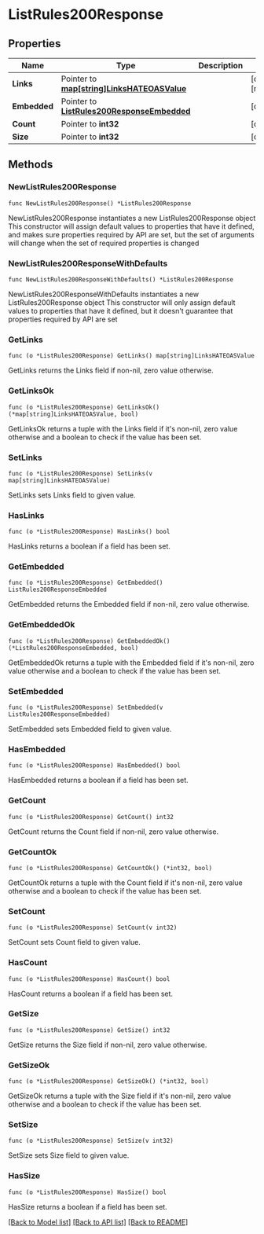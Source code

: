 # ListRules200Response

## Properties

Name | Type | Description | Notes
------------ | ------------- | ------------- | -------------
**Links** | Pointer to [**map[string]LinksHATEOASValue**](LinksHATEOASValue.md) |  | [optional] [readonly] 
**Embedded** | Pointer to [**ListRules200ResponseEmbedded**](ListRules200ResponseEmbedded.md) |  | [optional] 
**Count** | Pointer to **int32** |  | [optional] 
**Size** | Pointer to **int32** |  | [optional] 

## Methods

### NewListRules200Response

`func NewListRules200Response() *ListRules200Response`

NewListRules200Response instantiates a new ListRules200Response object
This constructor will assign default values to properties that have it defined,
and makes sure properties required by API are set, but the set of arguments
will change when the set of required properties is changed

### NewListRules200ResponseWithDefaults

`func NewListRules200ResponseWithDefaults() *ListRules200Response`

NewListRules200ResponseWithDefaults instantiates a new ListRules200Response object
This constructor will only assign default values to properties that have it defined,
but it doesn't guarantee that properties required by API are set

### GetLinks

`func (o *ListRules200Response) GetLinks() map[string]LinksHATEOASValue`

GetLinks returns the Links field if non-nil, zero value otherwise.

### GetLinksOk

`func (o *ListRules200Response) GetLinksOk() (*map[string]LinksHATEOASValue, bool)`

GetLinksOk returns a tuple with the Links field if it's non-nil, zero value otherwise
and a boolean to check if the value has been set.

### SetLinks

`func (o *ListRules200Response) SetLinks(v map[string]LinksHATEOASValue)`

SetLinks sets Links field to given value.

### HasLinks

`func (o *ListRules200Response) HasLinks() bool`

HasLinks returns a boolean if a field has been set.

### GetEmbedded

`func (o *ListRules200Response) GetEmbedded() ListRules200ResponseEmbedded`

GetEmbedded returns the Embedded field if non-nil, zero value otherwise.

### GetEmbeddedOk

`func (o *ListRules200Response) GetEmbeddedOk() (*ListRules200ResponseEmbedded, bool)`

GetEmbeddedOk returns a tuple with the Embedded field if it's non-nil, zero value otherwise
and a boolean to check if the value has been set.

### SetEmbedded

`func (o *ListRules200Response) SetEmbedded(v ListRules200ResponseEmbedded)`

SetEmbedded sets Embedded field to given value.

### HasEmbedded

`func (o *ListRules200Response) HasEmbedded() bool`

HasEmbedded returns a boolean if a field has been set.

### GetCount

`func (o *ListRules200Response) GetCount() int32`

GetCount returns the Count field if non-nil, zero value otherwise.

### GetCountOk

`func (o *ListRules200Response) GetCountOk() (*int32, bool)`

GetCountOk returns a tuple with the Count field if it's non-nil, zero value otherwise
and a boolean to check if the value has been set.

### SetCount

`func (o *ListRules200Response) SetCount(v int32)`

SetCount sets Count field to given value.

### HasCount

`func (o *ListRules200Response) HasCount() bool`

HasCount returns a boolean if a field has been set.

### GetSize

`func (o *ListRules200Response) GetSize() int32`

GetSize returns the Size field if non-nil, zero value otherwise.

### GetSizeOk

`func (o *ListRules200Response) GetSizeOk() (*int32, bool)`

GetSizeOk returns a tuple with the Size field if it's non-nil, zero value otherwise
and a boolean to check if the value has been set.

### SetSize

`func (o *ListRules200Response) SetSize(v int32)`

SetSize sets Size field to given value.

### HasSize

`func (o *ListRules200Response) HasSize() bool`

HasSize returns a boolean if a field has been set.


[[Back to Model list]](../README.md#documentation-for-models) [[Back to API list]](../README.md#documentation-for-api-endpoints) [[Back to README]](../README.md)


